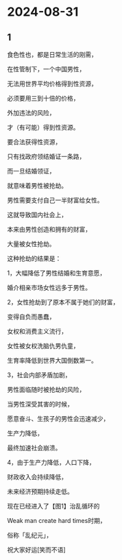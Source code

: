 # 2024-08-31

## 1

食色性也，都是日常生活的刚需，

在性管制下，一个中国男性，

无法用世界平均价格得到性资源，

必须要用三到十倍的价格，

外加违法的风险，

才（有可能）得到性资源。

要合法获得性资源，

只有找政府领结婚证一条路，

而一旦结婚领证，

就意味着男性被抢劫。

男性需要支付自己一半财富给女性。

这就导致国内社会上，

本来由男性创造和拥有的财富，

大量被女性抢劫。

这种抢劫的结果是：

1，大幅降低了男性结婚和生育意愿，

婚介相亲市场女性远多于男性。

2，女性抢劫到了原本不属于她们的财富，

变得自负而愚蠢，

女权和消费主义流行，

女性被女权洗脑仇男仇童，

生育率降低到世界大国倒数第一。

3，社会内部矛盾加剧，

男性面临随时被抢劫的风险，

当男性深受其害的时候，

愿意奋斗、生孩子的男性会迅速减少，

生产力降低，

最终加速社会崩溃。

4，由于生产力降低，人口下降，

财政收入会持续降低，

未来经济预期持续走低。

现在已经进入了【图1】治乱循环的

Weak man create hard times时期，

俗称「乱纪元」，

祝大家好运[笑而不语]






